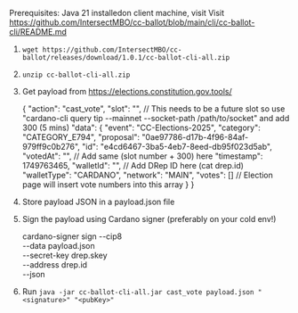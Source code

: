 Prerequisites: Java 21 installedon client machine, visit Visit https://github.com/IntersectMBO/cc-ballot/blob/main/cli/cc-ballot-cli/README.md

1. `wget https://github.com/IntersectMBO/cc-ballot/releases/download/1.0.1/cc-ballot-cli-all.zip`

2. `unzip cc-ballot-cli-all.zip`

3. Get payload from https://elections.constitution.gov.tools/

   {
    "action": "cast_vote",
    "slot": "<slot number at vote>", // This needs to be a future slot so use "cardano-cli query tip --mainnet --socket-path /path/to/socket" and add 300 (5 mins)
    "data": {
      "event": "CC-Elections-2025",
      "category": "CATEGORY_E794",
      "proposal": "0ae97786-d17b-4f96-84af-979ff9c0b276",
      "id": "e4cd6467-3ba5-4eb7-8eed-db95f023d5ab",
      "votedAt": "<slot number at vote>", // Add same (slot number + 300) here
      "timestamp": 1749763465,
      "walletId": "<DRep ID>", // Add DRep ID here (cat drep.id)
      "walletType": "CARDANO",
      "network": "MAIN",
      "votes": [] // Election page will insert vote numbers into this array
    }
  }

4. Store payload JSON in a payload.json file

5. Sign the payload using Cardano signer (preferably on your cold env!)

    cardano-signer sign --cip8 \
        --data payload.json \
        --secret-key drep.skey \
        --address drep.id \
        --json

7. Run `java -jar cc-ballot-cli-all.jar cast_vote payload.json "<signature>" "<pubKey>"`
